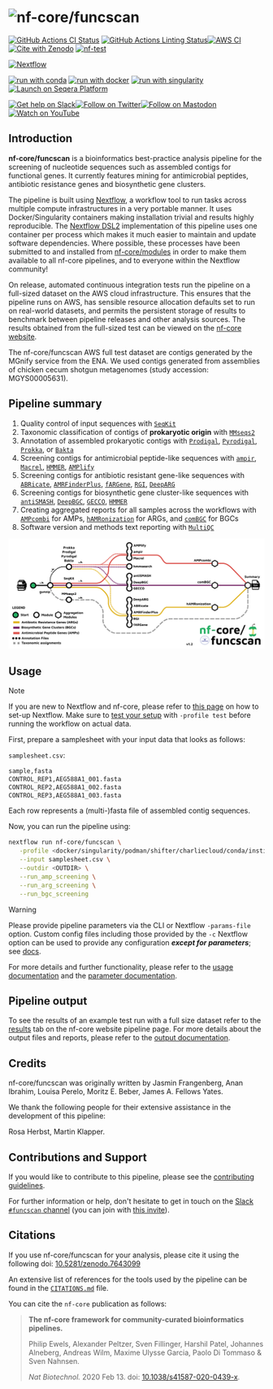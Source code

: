 <h1>
  <picture>
    <source media="(prefers-color-scheme: dark)" srcset="docs/images/nf-core-funcscan_logo_flat_dark.png">
    <img alt="nf-core/funcscan" src="nf-core-funcscan_logo_flat_light.png">
  </picture>
</h1>

[![GitHub Actions CI Status](https://github.com/nf-core/funcscan/actions/workflows/ci.yml/badge.svg)](https://github.com/nf-core/funcscan/actions/workflows/ci.yml)
[![GitHub Actions Linting Status](https://github.com/nf-core/funcscan/actions/workflows/linting.yml/badge.svg)](https://github.com/nf-core/funcscan/actions/workflows/linting.yml)[![AWS CI](https://img.shields.io/badge/CI%20tests-full%20size-FF9900?labelColor=000000&logo=Amazon%20AWS)](https://nf-co.re/funcscan/results)[![Cite with Zenodo](http://img.shields.io/badge/DOI-10.5281/zenodo.7643099-1073c8?labelColor=000000)](https://doi.org/10.5281/zenodo.7643099)
[![nf-test](https://img.shields.io/badge/unit_tests-nf--test-337ab7.svg)](https://www.nf-test.com)

[![Nextflow](https://img.shields.io/badge/nextflow%20DSL2-%E2%89%A523.04.0-23aa62.svg)](https://www.nextflow.io/)

[![run with conda](http://img.shields.io/badge/run%20with-conda-3EB049?labelColor=000000&logo=anaconda)](https://docs.conda.io/en/latest/)
[![run with docker](https://img.shields.io/badge/run%20with-docker-0db7ed?labelColor=000000&logo=docker)](https://www.docker.com/)
[![run with singularity](https://img.shields.io/badge/run%20with-singularity-1d355c.svg?labelColor=000000)](https://sylabs.io/docs/)
[![Launch on Seqera Platform](https://img.shields.io/badge/Launch%20%F0%9F%9A%80-Seqera%20Platform-%234256e7)](https://cloud.seqera.io/launch?pipeline=https://github.com/nf-core/funcscan)

[![Get help on Slack](http://img.shields.io/badge/slack-nf--core%20%23funcscan-4A154B?labelColor=000000&logo=slack)](https://nfcore.slack.com/channels/funcscan)[![Follow on Twitter](http://img.shields.io/badge/twitter-%40nf__core-1DA1F2?labelColor=000000&logo=twitter)](https://twitter.com/nf_core)[![Follow on Mastodon](https://img.shields.io/badge/mastodon-nf__core-6364ff?labelColor=FFFFFF&logo=mastodon)](https://mstdn.science/@nf_core)[![Watch on YouTube](http://img.shields.io/badge/youtube-nf--core-FF0000?labelColor=000000&logo=youtube)](https://www.youtube.com/c/nf-core)

## Introduction

**nf-core/funcscan** is a bioinformatics best-practice analysis pipeline for the screening of nucleotide sequences such as assembled contigs for functional genes. It currently features mining for antimicrobial peptides, antibiotic resistance genes and biosynthetic gene clusters.

The pipeline is built using [Nextflow](https://www.nextflow.io), a workflow tool to run tasks across multiple compute infrastructures in a very portable manner. It uses Docker/Singularity containers making installation trivial and results highly reproducible. The [Nextflow DSL2](https://www.nextflow.io/docs/latest/dsl2.html) implementation of this pipeline uses one container per process which makes it much easier to maintain and update software dependencies. Where possible, these processes have been submitted to and installed from [nf-core/modules](https://github.com/nf-core/modules) in order to make them available to all nf-core pipelines, and to everyone within the Nextflow community!

On release, automated continuous integration tests run the pipeline on a full-sized dataset on the AWS cloud infrastructure. This ensures that the pipeline runs on AWS, has sensible resource allocation defaults set to run on real-world datasets, and permits the persistent storage of results to benchmark between pipeline releases and other analysis sources. The results obtained from the full-sized test can be viewed on the [nf-core website](https://nf-co.re/funcscan/results).

The nf-core/funcscan AWS full test dataset are contigs generated by the MGnify service from the ENA. We used contigs generated from assemblies of chicken cecum shotgun metagenomes (study accession: MGYS00005631).

## Pipeline summary

1. Quality control of input sequences with [`SeqKit`](https://bioinf.shenwei.me/seqkit/)
2. Taxonomic classification of contigs of **prokaryotic origin** with [`MMseqs2`](https://github.com/soedinglab/MMseqs2)
3. Annotation of assembled prokaryotic contigs with [`Prodigal`](https://github.com/hyattpd/Prodigal), [`Pyrodigal`](https://github.com/althonos/pyrodigal), [`Prokka`](https://github.com/tseemann/prokka), or [`Bakta`](https://github.com/oschwengers/bakta)
4. Screening contigs for antimicrobial peptide-like sequences with [`ampir`](https://cran.r-project.org/web/packages/ampir/index.html), [`Macrel`](https://github.com/BigDataBiology/macrel), [`HMMER`](http://hmmer.org/), [`AMPlify`](https://github.com/bcgsc/AMPlify)
5. Screening contigs for antibiotic resistant gene-like sequences with [`ABRicate`](https://github.com/tseemann/abricate), [`AMRFinderPlus`](https://github.com/ncbi/amr), [`fARGene`](https://github.com/fannyhb/fargene), [`RGI`](https://card.mcmaster.ca/analyze/rgi), [`DeepARG`](https://bench.cs.vt.edu/deeparg)
6. Screening contigs for biosynthetic gene cluster-like sequences with [`antiSMASH`](https://antismash.secondarymetabolites.org), [`DeepBGC`](https://github.com/Merck/deepbgc), [`GECCO`](https://gecco.embl.de/), [`HMMER`](http://hmmer.org/)
7. Creating aggregated reports for all samples across the workflows with [`AMPcombi`](https://github.com/Darcy220606/AMPcombi) for AMPs, [`hAMRonization`](https://github.com/pha4ge/hAMRonization) for ARGs, and [`comBGC`](https://raw.githubusercontent.com/nf-core/funcscan/master/bin/comBGC.py) for BGCs
8. Software version and methods text reporting with [`MultiQC`](http://multiqc.info/)

![funcscan metro workflow](docs/images/funcscan_metro_workflow.png)

## Usage

> [!NOTE]
> If you are new to Nextflow and nf-core, please refer to [this page](https://nf-co.re/docs/usage/installation) on how to set-up Nextflow. Make sure to [test your setup](https://nf-co.re/docs/usage/introduction#how-to-run-a-pipeline) with `-profile test` before running the workflow on actual data.

First, prepare a samplesheet with your input data that looks as follows:

`samplesheet.csv`:

```csv
sample,fasta
CONTROL_REP1,AEG588A1_001.fasta
CONTROL_REP2,AEG588A1_002.fasta
CONTROL_REP3,AEG588A1_003.fasta
```

Each row represents a (multi-)fasta file of assembled contig sequences.

Now, you can run the pipeline using:

```bash
nextflow run nf-core/funcscan \
   -profile <docker/singularity/podman/shifter/charliecloud/conda/institute> \
   --input samplesheet.csv \
   --outdir <OUTDIR> \
   --run_amp_screening \
   --run_arg_screening \
   --run_bgc_screening
```

> [!WARNING]
> Please provide pipeline parameters via the CLI or Nextflow `-params-file` option. Custom config files including those provided by the `-c` Nextflow option can be used to provide any configuration _**except for parameters**_;
> see [docs](https://nf-co.re/usage/configuration#custom-configuration-files).

For more details and further functionality, please refer to the [usage documentation](https://nf-co.re/funcscan/usage) and the [parameter documentation](https://nf-co.re/funcscan/parameters).

## Pipeline output

To see the results of an example test run with a full size dataset refer to the [results](https://nf-co.re/funcscan/results) tab on the nf-core website pipeline page.
For more details about the output files and reports, please refer to the
[output documentation](https://nf-co.re/funcscan/output).

## Credits

nf-core/funcscan was originally written by Jasmin Frangenberg, Anan Ibrahim, Louisa Perelo, Moritz E. Beber, James A. Fellows Yates.

We thank the following people for their extensive assistance in the development of this pipeline:

Rosa Herbst, Martin Klapper.

## Contributions and Support

If you would like to contribute to this pipeline, please see the [contributing guidelines](.github/CONTRIBUTING.md).

For further information or help, don't hesitate to get in touch on the [Slack `#funcscan` channel](https://nfcore.slack.com/channels/funcscan) (you can join with [this invite](https://nf-co.re/join/slack)).

## Citations

If you use nf-core/funcscan for your analysis, please cite it using the following doi: [10.5281/zenodo.7643099](https://doi.org/10.5281/zenodo.7643099)

An extensive list of references for the tools used by the pipeline can be found in the [`CITATIONS.md`](CITATIONS.md) file.

You can cite the `nf-core` publication as follows:

> **The nf-core framework for community-curated bioinformatics pipelines.**
>
> Philip Ewels, Alexander Peltzer, Sven Fillinger, Harshil Patel, Johannes Alneberg, Andreas Wilm, Maxime Ulysse Garcia, Paolo Di Tommaso & Sven Nahnsen.
>
> _Nat Biotechnol._ 2020 Feb 13. doi: [10.1038/s41587-020-0439-x](https://dx.doi.org/10.1038/s41587-020-0439-x).
